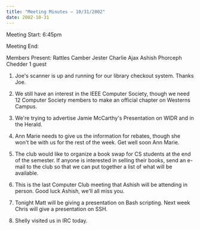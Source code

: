 ```yaml
---
title: "Meeting Minutes – 10/31/2002"
date: 2002-10-31
---
```

Meeting Start: 6:45pm </p><p>
Meeting End: </p><p>
Members Present: Rattles Camber Jester Charlie Ajax Ashish Phorceph Chedder 1 guest </p><p>
1. Joe's scanner is up and running for our library checkout system. Thanks Joe. </p><p>
2. We still have an interest in the IEEE Computer Society, though we need 12 Computer Society members to make an official chapter on Westerns Campus. </p><p>
3. We're trying to advertise Jamie McCarthy's Presentation on WIDR and in the Herald. </p><p>
4. Ann Marie needs to give us the information for rebates, though she won't be with us for the rest of the week. Get well soon Ann Marie. </p><p>
5. The club would like to organize a book swap for CS students at the end of the semester. If anyone is interested in selling their books, send an e-mail to the club so that we can put together a list of what will be available. </p><p>
6. This is the last Computer Club meeting that Ashish will be attending in person. Good luck Ashish, we'll all miss you. </p><p>
7. Tonight Matt will be giving a presentation on Bash scripting. Next week Chris will give a presentation on SSH. </p><p>
8. Shelly visited us in IRC today.</p>
